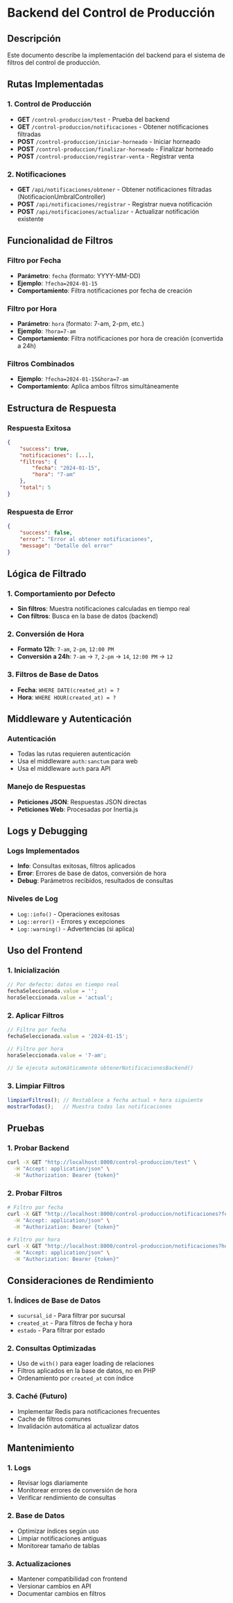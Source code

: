 # Backend del Control de Producción

## Descripción
Este documento describe la implementación del backend para el sistema de filtros del control de producción.

## Rutas Implementadas

### 1. Control de Producción
- **GET** `/control-produccion/test` - Prueba del backend
- **GET** `/control-produccion/notificaciones` - Obtener notificaciones filtradas
- **POST** `/control-produccion/iniciar-horneado` - Iniciar horneado
- **POST** `/control-produccion/finalizar-horneado` - Finalizar horneado
- **POST** `/control-produccion/registrar-venta` - Registrar venta

### 2. Notificaciones
- **GET** `/api/notificaciones/obtener` - Obtener notificaciones filtradas (NotificacionUmbralController)
- **POST** `/api/notificaciones/registrar` - Registrar nueva notificación
- **POST** `/api/notificaciones/actualizar` - Actualizar notificación existente

## Funcionalidad de Filtros

### Filtro por Fecha
- **Parámetro**: `fecha` (formato: YYYY-MM-DD)
- **Ejemplo**: `?fecha=2024-01-15`
- **Comportamiento**: Filtra notificaciones por fecha de creación

### Filtro por Hora
- **Parámetro**: `hora` (formato: 7-am, 2-pm, etc.)
- **Ejemplo**: `?hora=7-am`
- **Comportamiento**: Filtra notificaciones por hora de creación (convertida a 24h)

### Filtros Combinados
- **Ejemplo**: `?fecha=2024-01-15&hora=7-am`
- **Comportamiento**: Aplica ambos filtros simultáneamente

## Estructura de Respuesta

### Respuesta Exitosa
```json
{
    "success": true,
    "notificaciones": [...],
    "filtros": {
        "fecha": "2024-01-15",
        "hora": "7-am"
    },
    "total": 5
}
```

### Respuesta de Error
```json
{
    "success": false,
    "error": "Error al obtener notificaciones",
    "message": "Detalle del error"
}
```

## Lógica de Filtrado

### 1. Comportamiento por Defecto
- **Sin filtros**: Muestra notificaciones calculadas en tiempo real
- **Con filtros**: Busca en la base de datos (backend)

### 2. Conversión de Hora
- **Formato 12h**: `7-am`, `2-pm`, `12:00 PM`
- **Conversión a 24h**: `7-am` → `7`, `2-pm` → `14`, `12:00 PM` → `12`

### 3. Filtros de Base de Datos
- **Fecha**: `WHERE DATE(created_at) = ?`
- **Hora**: `WHERE HOUR(created_at) = ?`

## Middleware y Autenticación

### Autenticación
- Todas las rutas requieren autenticación
- Usa el middleware `auth:sanctum` para web
- Usa el middleware `auth` para API

### Manejo de Respuestas
- **Peticiones JSON**: Respuestas JSON directas
- **Peticiones Web**: Procesadas por Inertia.js

## Logs y Debugging

### Logs Implementados
- **Info**: Consultas exitosas, filtros aplicados
- **Error**: Errores de base de datos, conversión de hora
- **Debug**: Parámetros recibidos, resultados de consultas

### Niveles de Log
- `Log::info()` - Operaciones exitosas
- `Log::error()` - Errores y excepciones
- `Log::warning()` - Advertencias (si aplica)

## Uso del Frontend

### 1. Inicialización
```javascript
// Por defecto: datos en tiempo real
fechaSeleccionada.value = '';
horaSeleccionada.value = 'actual';
```

### 2. Aplicar Filtros
```javascript
// Filtro por fecha
fechaSeleccionada.value = '2024-01-15';

// Filtro por hora
horaSeleccionada.value = '7-am';

// Se ejecuta automáticamente obtenerNotificacionesBackend()
```

### 3. Limpiar Filtros
```javascript
limpiarFiltros(); // Restablece a fecha actual + hora siguiente
mostrarTodas();   // Muestra todas las notificaciones
```

## Pruebas

### 1. Probar Backend
```bash
curl -X GET "http://localhost:8000/control-produccion/test" \
  -H "Accept: application/json" \
  -H "Authorization: Bearer {token}"
```

### 2. Probar Filtros
```bash
# Filtro por fecha
curl -X GET "http://localhost:8000/control-produccion/notificaciones?fecha=2024-01-15" \
  -H "Accept: application/json" \
  -H "Authorization: Bearer {token}"

# Filtro por hora
curl -X GET "http://localhost:8000/control-produccion/notificaciones?hora=7-am" \
  -H "Accept: application/json" \
  -H "Authorization: Bearer {token}"
```

## Consideraciones de Rendimiento

### 1. Índices de Base de Datos
- `sucursal_id` - Para filtrar por sucursal
- `created_at` - Para filtros de fecha y hora
- `estado` - Para filtrar por estado

### 2. Consultas Optimizadas
- Uso de `with()` para eager loading de relaciones
- Filtros aplicados en la base de datos, no en PHP
- Ordenamiento por `created_at` con índice

### 3. Caché (Futuro)
- Implementar Redis para notificaciones frecuentes
- Cache de filtros comunes
- Invalidación automática al actualizar datos

## Mantenimiento

### 1. Logs
- Revisar logs diariamente
- Monitorear errores de conversión de hora
- Verificar rendimiento de consultas

### 2. Base de Datos
- Optimizar índices según uso
- Limpiar notificaciones antiguas
- Monitorear tamaño de tablas

### 3. Actualizaciones
- Mantener compatibilidad con frontend
- Versionar cambios en API
- Documentar cambios en filtros
